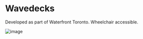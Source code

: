 # Wavedecks

Developed as part of Waterfront Toronto. Wheelchair accessible. 

![image](https://user-images.githubusercontent.com/34726888/159763061-8dd91b46-caa5-4079-b740-6189142c4998.png)
